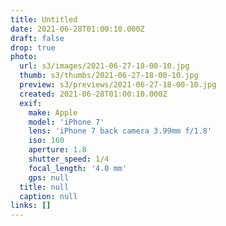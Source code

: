 ```yaml
---
title: Untitled
date: 2021-06-28T01:00:10.000Z
draft: false
drop: true
photo:
  url: s3/images/2021-06-27-18-00-10.jpg
  thumb: s3/thumbs/2021-06-27-18-00-10.jpg
  preview: s3/previews/2021-06-27-18-00-10.jpg
  created: 2021-06-28T01:00:10.000Z
  exif:
    make: Apple
    model: 'iPhone 7'
    lens: 'iPhone 7 back camera 3.99mm f/1.8'
    iso: 160
    aperture: 1.8
    shutter_speed: 1/4
    focal_length: '4.0 mm'
    gps: null
  title: null
  caption: null
links: []
---
```

